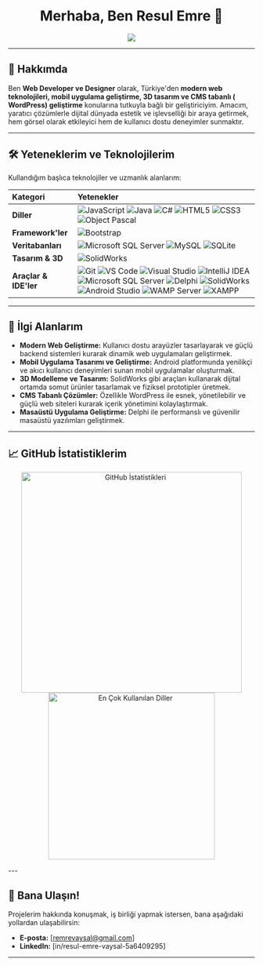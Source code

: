 <h1 align="center">Merhaba, Ben Resul Emre 👋</h1>

<p align="center">
  <img src="https://readme-typing-svg.herokuapp.com/?lines=Web+Developer+and+Designer;&center=true&width=500&height=45">
</p>

---

## 🚀 Hakkımda

Ben **Web Developer ve Designer** olarak, Türkiye'den **modern web teknolojileri, mobil uygulama geliştirme, 3D tasarım ve CMS tabanlı ( WordPress) geliştirme** konularına tutkuyla bağlı bir geliştiriciyim. Amacım, yaratıcı çözümlerle dijital dünyada estetik ve işlevselliği bir araya getirmek, hem görsel olarak etkileyici hem de kullanıcı dostu deneyimler sunmaktır.


---

## 🛠️ Yeteneklerim ve Teknolojilerim

Kullandığım başlıca teknolojiler ve uzmanlık alanlarım:

| Kategori         | Yetenekler                                                                                                                                                                                                                                                                                                                                                                                                                                                                                                                                                                                                                                                                                                                                                                                                                                                             |
| :--------------- | :--------------------------------------------------------------------------------------------------------------------------------------------------------------------------------------------------------------------------------------------------------------------------------------------------------------------------------------------------------------------------------------------------------------------------------------------------------------------------------------------------------------------------------------------------------------------------------------------------------------------------------------------------------------------------------------------------------------------------------------------------------------------------------------------------------------------------------------------------------------------- |
| **Diller** | ![JavaScript](https://img.shields.io/badge/JavaScript-F7DF1E?style=for-the-badge&logo=javascript&logoColor=black) ![Java](https://img.shields.io/badge/Java-007396?style=for-the-badge&logo=java&logoColor=white) ![C#](https://img.shields.io/badge/C%23-239120?style=for-the-badge&logo=c-sharp&logoColor=white) ![HTML5](https://img.shields.io/badge/HTML5-E34F26?style=for-the-badge&logo=html5&logoColor=white) ![CSS3](https://img.shields.io/badge/CSS3-1572B6?style=for-the-badge&logo=css3&logoColor=white) ![Object Pascal](https://img.shields.io/badge/Object%20Pascal-EE1F33?style=for-the-badge&logo=delphi&logoColor=white) |
| **Framework'ler**| ![Bootstrap](https://img.shields.io/badge/Bootstrap-7952B3?style=for-the-badge&logo=bootstrap&logoColor=white) |
| **Veritabanları** | ![Microsoft SQL Server](https://img.shields.io/badge/Microsoft%20SQL%20Server-CC2927?style=for-the-badge&logo=microsoft-sql-server&logoColor=white) ![MySQL](https://img.shields.io/badge/MySQL-4479A1?style=for-the-badge&logo=mysql&logoColor=white) ![SQLite](https://img.shields.io/badge/SQLite-003B57?style=for-the-badge&logo=sqlite&logoColor=white) |
| **Tasarım & 3D** | ![SolidWorks](https://img.shields.io/badge/SolidWorks-21222C?style=for-the-badge&logo=solidworks&logoColor=white)  |
| **Araçlar & IDE'ler** | ![Git](https://img.shields.io/badge/Git-F05032?style=for-the-badge&logo=git&logoColor=white) ![VS Code](https://img.shields.io/badge/VS%20Code-007ACC?style=for-the-badge&logo=visual-studio-code&logoColor=white) ![Visual Studio](https://img.shields.io/badge/Visual%20Studio-5C2D91?style=for-the-badge&logo=visual-studio&logoColor=white) ![IntelliJ IDEA](https://img.shields.io/badge/IntelliJ%20IDEA-000000?style=for-the-badge&logo=intellij-idea&logoColor=white) ![Microsoft SQL Server](https://img.shields.io/badge/Microsoft%20SQL%20Server-CC2927?style=for-the-badge&logo=microsoft-sql-server&logoColor=white) ![Delphi](https://img.shields.io/badge/Delphi-EE1F33?style=for-the-badge&logo=delphi&logoColor=white) ![SolidWorks](https://img.shields.io/badge/SolidWorks-21222C?style=for-the-badge&logo=solidworks&logoColor=white) ![Android Studio](https://img.shields.io/badge/Android%20Studio-3DDC84?style=for-the-badge&logo=android-studio&logoColor=white) ![WAMP Server](https://img.shields.io/badge/WAMP%20Server-FC0C5F?style=for-the-badge&logo=wamp&logoColor=white) ![XAMPP](https://img.shields.io/badge/XAMPP-FB7A24?style=for-the-badge&logo=apache&logoColor=white) |

---

## 🎯 İlgi Alanlarım

* **Modern Web Geliştirme:** Kullanıcı dostu arayüzler tasarlayarak ve güçlü backend sistemleri kurarak dinamik web uygulamaları geliştirmek.
* **Mobil Uygulama Tasarımı ve Geliştirme:** Android platformunda yenilikçi ve akıcı kullanıcı deneyimleri sunan mobil uygulamalar oluşturmak.
* **3D Modelleme ve Tasarım:** SolidWorks gibi araçları kullanarak dijital ortamda somut ürünler tasarlamak ve fiziksel prototipler üretmek.
* **CMS Tabanlı Çözümler:** Özellikle WordPress ile esnek, yönetilebilir ve güçlü web siteleri kurarak içerik yönetimini kolaylaştırmak.
* **Masaüstü Uygulama Geliştirme:** Delphi ile performanslı ve güvenilir masaüstü yazılımları geliştirmek.

---

## 📈 GitHub İstatistiklerim

<p align="center">
  <img src="https://github-readme-stats.vercel.app/api?username=REV-Codes&show_icons=true&theme=tokyonight&hide_border=true" alt="GitHub İstatistikleri" width="450"/>
  <img src="https://github-readme-stats.vercel.app/api/top-langs/?username=REV-Codes&layout=compact&theme=tokyonight&hide_border=true" alt="En Çok Kullanılan Diller" width="340"/>
</p>
---

## 📧 Bana Ulaşın!

Projelerim hakkında konuşmak, iş birliği yapmak istersen, bana aşağıdaki yollardan ulaşabilirsin:

* **E-posta:** [remrevaysal@gmail.com]
* **LinkedIn:** [in/resul-emre-vaysal-5a6409295]


---
